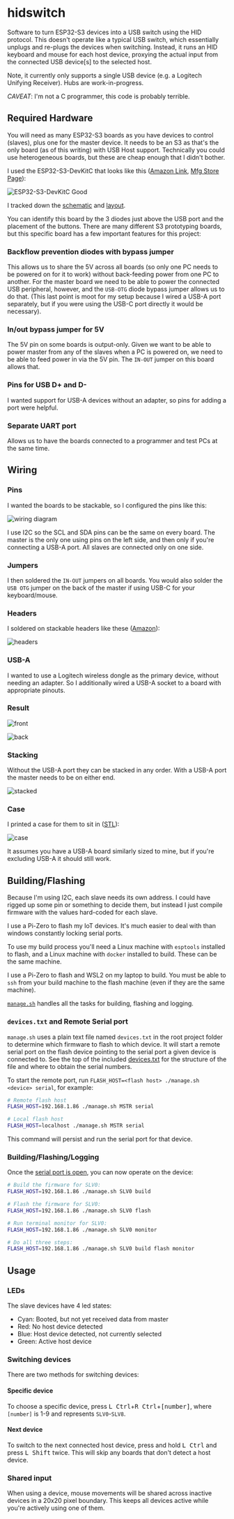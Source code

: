 # hidswitch

Software to turn ESP32-S3 devices into a USB switch using the HID protocol.
This doesn't operate like a typical USB switch,
which essentially unplugs and re-plugs the devices when switching.
Instead, it runs an HID keyboard and mouse for each host device,
proxying the actual input from the connected USB device[s] to the selected host.

Note, it currently only supports a single USB device (e.g. a Logitech Unifying Receiver).
Hubs are work-in-progress.

_CAVEAT_: I'm not a C programmer, this code is probably terrible.

## Required Hardware

You will need as many ESP32-S3 boards as you have devices to control (slaves), plus one for the master device.
It needs to be an S3 as that's the only board (as of this writing) with USB Host support.
Technically you could use heterogeneous boards, but these are cheap enough that I didn't bother.

I used the ESP32-S3-DevKitC that looks like this 
([Amazon Link](https://www.amazon.com/gp/product/B0B6HT7V7P/),
[Mfg Store Page](https://www.aliexpress.us/item/3256803838808294.html)):

![ESP32-S3-DevKitC Good](./docs/resources/ESP32-S3-DevKitC-Good.jpg)

I tracked down the [schematic](./docs/resources/YD-ESP32-S3-SCH-V1.4-1.pdf) and [layout](./docs/resources/ESP32-S3-inch.pdf).

You can identify this board by the 3 diodes just above the USB port and the placement of the buttons.
There are many different S3 prototyping boards, but this specific board has a few important features for this project:

### Backflow prevention diodes with bypass jumper

This allows us to share the 5V across all boards
(so only one PC needs to be powered on for it to work)
without back-feeding power from one PC to another.
For the master board we need to be able to power the connected USB peripheral, however,
and the `USB-OTG` diode bypass jumper allows us to do that.
(This last point is moot for my setup because I wired a USB-A port separately,
but if you were using the USB-C port directly it would be necessary).

### In/out bypass jumper for 5V

The 5V pin on some boards is output-only.
Given we want to be able to power master from any of the slaves when a PC is powered on,
we need to be able to feed power in via the 5V pin.
The `IN-OUT` jumper on this board allows that.

### Pins for USB D+ and D- 

I wanted support for USB-A devices without an adapter,
so pins for adding a port were helpful.

### Separate UART port

Allows us to have the boards connected to a programmer and test PCs at the same time.

## Wiring

### Pins

I wanted the boards to be stackable, so I configured the pins like this:

![wiring diagram](./docs/resources/wiring.png)

I use I2C so the SCL and SDA pins can be the same on every board.
The master is the only one using pins on the left side,
and then only if you're connecting a USB-A port.
All slaves are connected only on one side.

### Jumpers

I then soldered the `IN-OUT` jumpers on all boards.
You would also solder the `USB OTG` jumper on the back of the master if using USB-C for your keyboard/mouse.

### Headers

I soldered on stackable headers like these
([Amazon](https://www.amazon.com/dp/B077Z4KWM3)):

![headers](./docs/resources/headers.jpg)

### USB-A

I wanted to use a Logitech wireless dongle as the primary device,
without needing an adapter.
So I additionally wired a USB-A socket to a board with appropriate pinouts.

### Result

![front](./docs/resources/wired-top.jpg)

![back](./docs/resources/wired-bot.jpg)

### Stacking

Without the USB-A port they can be stacked in any order.
With a USB-A port the master needs to be on either end.

![stacked](./docs/resources/stacked1.jpg)

### Case

I printed a case for them to sit in ([STL](./docs/resources/KVMCase.stl)):

![case](./docs/resources/in-case.jpg)

It assumes you have a USB-A board similarly sized to mine,
but if you're excluding USB-A it should still work.

## Building/Flashing

Because I'm using I2C, each slave needs its own address.
I could have rigged up some pin or something to decide them,
but instead I just compile firmware with the values hard-coded for each slave.

I use a Pi-Zero to flash my IoT devices.
It's much easier to deal with than windows constantly locking serial ports.

To use my build process you'll need a Linux machine with `esptools` installed to flash,
and a Linux machine with `docker` installed to build.
These can be the same machine.

I use a Pi-Zero to flash and WSL2 on my laptop to build.
You must be able to `ssh` from your build machine to the flash machine
(even if they are the same machine).

[`manage.sh`](./manage.sh) handles all the tasks for building, flashing and logging.

### `devices.txt` and Remote Serial port

`manage.sh` uses a plain text file named `devices.txt` in the root project folder to determine which firmware to flash to which device.
It will start a remote serial port on the flash device pointing to the serial port a given device is connected to.
See the top of the included [devices.txt](./devices.txt) for the structure of the file
and where to obtain the serial numbers.

To start the remote port, run `FLASH_HOST=<flash host> ./manage.sh <device> serial`, for example:

```bash
# Remote flash host
FLASH_HOST=192.168.1.86 ./manage.sh MSTR serial

# Local flash host
FLASH_HOST=localhost ./manage.sh MSTR serial
```

This command will persist and run the serial port for that device.

### Building/Flashing/Logging

Once the [serial port is open](#devicestxt-and-remote-serial-port),
you can now operate on the device:

```bash
# Build the firmware for SLV0:
FLASH_HOST=192.168.1.86 ./manage.sh SLV0 build

# Flash the firmware for SLV0:
FLASH_HOST=192.168.1.86 ./manage.sh SLV0 flash

# Run terminal monitor for SLV0:
FLASH_HOST=192.168.1.86 ./manage.sh SLV0 monitor

# Do all three steps:
FLASH_HOST=192.168.1.86 ./manage.sh SLV0 build flash monitor
```

## Usage

### LEDs

The slave devices have 4 led states:

* Cyan: Booted, but not yet received data from master
* Red: No host device detected
* Blue: Host device detected, not currently selected
* Green: Active host device

### Switching devices

There are two methods for switching devices:

#### Specific device

To choose a specific device, press <kbd>L Ctrl</kbd>+<kbd>R Ctrl</kbd>+<kbd>[number]</kbd>,
where `[number]` is 1-9 and represents `SLV0`-`SLV8`.

#### Next device

To switch to the next connected host device, press and hold <kbd>L Ctrl</kbd> and press <kbd>L Shift</kbd> twice.
This will skip any boards that don't detect a host device.

### Shared input

When using a device,
mouse movements will be shared across inactive devices in a 20x20 pixel boundary.
This keeps all devices active while you're actively using one of them.
